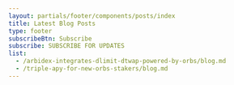 ```yaml
---
layout: partials/footer/components/posts/index
title: Latest Blog Posts
type: footer
subscribeBtn: Subscribe
subscribe: SUBSCRIBE FOR UPDATES
list:
  - /arbidex-integrates-dlimit-dtwap-powered-by-orbs/blog.md
  - /triple-apy-for-new-orbs-stakers/blog.md
---
```

